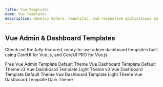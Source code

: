 ```yaml
---
title: Vue Templates
name: Vue Templates
description: Develop modern, beautiful, and responsive applications in half the time with high-performing and easy-to-customize vue admin panels to cover any requirement.
---
```



## Vue Admin & Dashboard Templates

Check out the fully-featured, ready-to-use admin dashboard templates built using CoreUI for Vue.js, and CoreUI PRO for Vue.js

<CRow>
  <CCol :md="6">
    <CCard class="mb-4">
      <CCardBody>
        <CLink class="text-decoration-none text-reset" href="https://coreui.io/product/free-vue-admin-template/" target="_blank">
          <CCardTitle>Free Vue Admin Template</CCardTitle>
          <CCardSubtitle class="mb-3 text-muted">Default Theme</CCardSubtitle>
          <CImage class="rounded shadow-sm" fluid src="https://coreui.io/images/templates/coreui_free_1440.webp" alt=""/>
        </CLink>
      </CCardBody>
    </CCard>
  </CCol>
  <CCol :md="6">
    <CCard class="mb-4">
      <CCardBody>
        <CLink class="text-decoration-none text-reset" href="https://coreui.io/product/vue-dashboard-template/?theme=default-v3" target="_blank">
          <CCardTitle>Vue Dashboard Template</CCardTitle>
          <CCardSubtitle class="mb-3 text-muted">Default Theme v3</CCardSubtitle>
          <CImage class="rounded shadow-sm" fluid src="https://coreui.io/images/templates/coreui_pro_default_v3_1440.webp" alt=""/>
        </CLink>
      </CCardBody>
    </CCard>
  </CCol>
  <CCol :md="6">
    <CCard class="mb-4">
      <CCardBody>
        <CLink class="text-decoration-none text-reset" href="https://coreui.io/product/vue-dashboard-template/?theme=light-v3" target="_blank">
          <CCardTitle>Vue Dashboard Template</CCardTitle>
          <CCardSubtitle class="mb-3 text-muted">Light Theme v3</CCardSubtitle>
          <CImage class="rounded shadow-sm" fluid src="https://coreui.io/images/templates/coreui_pro_light_v3_1440.webp" alt=""/>
        </CLink>
      </CCardBody>
    </CCard>
  </CCol>
  <CCol :md="6">
    <CCard class="mb-4">
      <CCardBody>
        <CLink class="text-decoration-none text-reset" href="https://coreui.io/product/vue-dashboard-template/?theme=default" target="_blank">
          <CCardTitle>Vue Dashboard Template</CCardTitle>
          <CCardSubtitle class="mb-3 text-muted">Default Theme</CCardSubtitle>
          <CImage class="rounded shadow-sm" fluid src="https://coreui.io/images/templates/coreui_pro_default_1440.webp" alt=""/>
        </CLink>
      </CCardBody>
    </CCard>
  </CCol>
  <CCol :md="6">
    <CCard class="mb-4">
      <CCardBody>
        <CLink class="text-decoration-none text-reset" href="https://coreui.io/product/vue-dashboard-template/?theme=light" target="_blank">
          <CCardTitle>Vue Dashboard Template</CCardTitle>
          <CCardSubtitle class="mb-3 text-muted">Light Theme</CCardSubtitle>
          <CImage class="rounded shadow-sm" fluid src="https://coreui.io/images/templates/coreui_pro_light_1440.webp" alt=""/>
        </CLink>
      </CCardBody>
    </CCard>
  </CCol>
  <CCol :md="6">
    <CCard class="mb-4">
      <CCardBody>
        <CLink class="text-decoration-none text-reset" href="https://coreui.io/product/vue-dashboard-template/?theme=dark" target="_blank">
          <CCardTitle>Vue Dashboard Template</CCardTitle>
          <CCardSubtitle class="mb-3 text-muted">Dark Theme</CCardSubtitle>
          <CImage class="rounded shadow-sm" fluid src="https://coreui.io/images/templates/coreui_pro_dark_1440.webp" alt=""/>
        </CLink>
      </CCardBody>
    </CCard>
  </CCol>
</CRow>